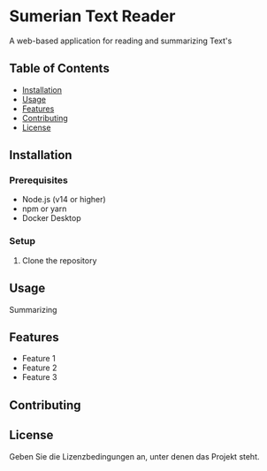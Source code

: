 # Sumerian Text Reader

A web-based application for reading and summarizing Text's

## Table of Contents
- [Installation](#installation)
- [Usage](#usage)
- [Features](#features)
- [Contributing](#contributing)
- [License](#license)

## Installation

### Prerequisites
- Node.js (v14 or higher)
- npm or yarn
- Docker Desktop


### Setup
1. Clone the repository

## Usage
Summarizing

## Features
- Feature 1
- Feature 2
- Feature 3


## Contributing


## License
Geben Sie die Lizenzbedingungen an, unter denen das Projekt steht.
